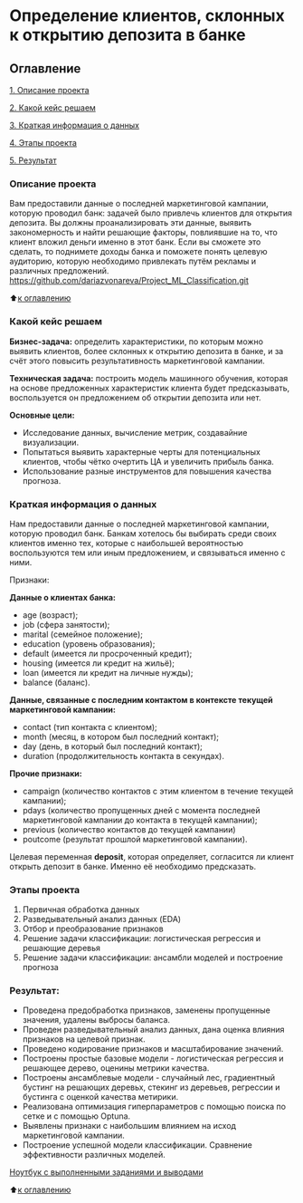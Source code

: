 # Определение клиентов, склонных к открытию депозита в банке
## Оглавление
[1. Описание проекта](https://github.com/dariazvonareva/Project_ML_Classification/blob/main/README.md#Описание-проекта)

[2. Какой кейс решаем](https://github.com/dariazvonareva/Project_ML_Classification/blob/main/README.md#Описание-проекта)

[3. Краткая информация о данных](https://github.com/dariazvonareva/Project_ML_Classification/blob/main/README.md#Описание-проекта)

[4. Этапы проекта](https://github.com/dariazvonareva/Project_ML_Classification/blob/main/README.md#Этапы-проекта)

[5. Результат](https://github.com/dariazvonareva/Project_ML_Classification/blob/main/README.md#Результаты)

### Описание проекта
Вам предоставили данные о последней маркетинговой кампании, которую проводил банк: задачей было привлечь клиентов для открытия депозита. Вы должны проанализировать эти данные, выявить закономерность и найти решающие факторы, повлиявшие на то, что клиент вложил деньги именно в этот банк. Если вы сможете это сделать, то поднимете доходы банка и поможете понять целевую аудиторию, которую необходимо привлекать путём рекламы и различных предложений.
https://github.com/dariazvonareva/Project_ML_Classification.git

:arrow_up:[к оглавлению](https://github.com/dariazvonareva/Project_ML_Classification/blob/main/README.md#Оглавление)

### Какой кейс решаем

**Бизнес-задача:** определить характеристики, по которым можно выявить клиентов, более склонных к открытию депозита в банке, и за счёт этого повысить результативность маркетинговой кампании.

**Техническая задача:** построить модель машинного обучения, которая на основе предложенных характеристик клиента будет предсказывать, воспользуется он предложением об открытии депозита или нет.

**Основные цели:**
- Исследование данных, вычисление метрик, создавайние визуализации.
- Попытаться выявить характерные черты для потенциальных клиентов, чтобы чётко очертить ЦА и увеличить прибыль банка.
- Использование разные инструментов для повышения качества прогноза.

### Краткая информация о данных

Нам предоставили данные о последней маркетинговой кампании, которую проводил банк. Банкам хотелось бы выбирать среди своих клиентов именно тех, которые с наибольшей вероятностью воспользуются тем или иным предложением, и связываться именно с ними.

Признаки:

**Данные о клиентах банка:**

- age (возраст);
- job (сфера занятости);
- marital (семейное положение);
- education (уровень образования);
- default (имеется ли просроченный кредит);
- housing (имеется ли кредит на жильё);
- loan (имеется ли кредит на личные нужды);
- balance (баланс).

**Данные, связанные с последним контактом в контексте текущей маркетинговой кампании:**

- contact (тип контакта с клиентом);
- month (месяц, в котором был последний контакт);
- day (день, в который был последний контакт);
- duration (продолжительность контакта в секундах).

**Прочие признаки:**

- campaign (количество контактов с этим клиентом в течение текущей кампании);
- pdays (количество пропущенных дней с момента последней маркетинговой кампании до контакта в текущей кампании);
- previous (количество контактов до текущей кампании)
- poutcome (результат прошлой маркетинговой кампании).

Целевая переменная **deposit**, которая определяет, согласится ли клиент открыть депозит в банке. Именно её необходимо предсказать.

### Этапы проекта
1. Первичная обработка данных
2. Разведывательный анализ данных (EDA)
3. Отбор и преобразование признаков
4. Решение задачи классификации: логистическая регрессия и решающие деревья
5. Решение задачи классификации: ансамбли моделей и построение прогноза


### Результат:

- Проведена предобработка признаков, заменены пропущенные значения, удалены выбросы баланса.
- Проведен разведывательный анализ данных, дана оценка влияния признаков на целевой признак.
- Проведено кодирование признаков и масштабирование значений. 
- Построены простые базовые модели - логистическая регрессия и решающее дерево, оценины метрики качества.
- Построены ансамблевые модели - случайный лес, градиентный бустинг на решающих деревьх, стекинг из деревьев, регрессии и бустинга с оценкой качества метирики.
- Реализована оптимизация гиперпараметров с помощью поиска по сетке и с помощью Optuna.
- Выявлены признаки с наибольшим влиянием на исход маркетинговой кампании. 
- Построение успешной модели классификации. Сравнение эффективности различных моделей. 

[Ноутбук с выполненными заданиями и выводами](https://github.com/dariazvonareva/Project_ML_Classification/blob/main/Project_4_ML.ipynb)

:arrow_up:[к оглавлению](https://github.com/dariazvonareva/Project_ML_Classification/blob/main/README.md#Оглавление)